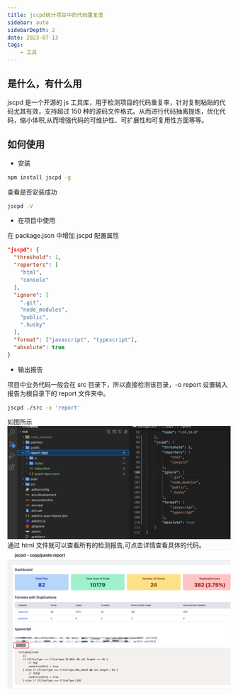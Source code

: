 ```yaml
---
title: jscpd统计项目中的代码重复度
sidebar: auto
sidebarDepth: 2
date: 2023-07-13
tags:
    - 工具
---
```


## 是什么，有什么用

jscpd 是一个开源的 js 工具库，用于检测项目的代码重复率，针对复制粘贴的代码尤其有效，支持超过 150 种的源码文件格式。从而进行代码抽离提炼，优化代码，缩小体积,从而增强代码的可维护性、可扩展性和可复用性方面等等。

## 如何使用

-   安装

```bash
npm install jscpd -g
```

查看是否安装成功

```bash
jscpd -V
```

-   在项目中使用

在 package.json 中增加 jscpd 配置属性

```json
"jscpd": {
  "threshold": 1,
  "reporters": [
    "html",
    "console"
  ],
  "ignore": [
    ".git",
    "node_modules",
    "public",
    ".husky"
  ],
  "format": ["javascript", "typescript"],
  "absolute": true
}
```

-   输出报告

项目中业务代码一般会在 src 目录下，所以直接检测该目录，-o report 设置输入报告为根目录下的 report 文件夹中。

```bash
jscpd ./src -o 'report'
```

如图所示
![](https://raw.githubusercontent.com/AprilTong/image/master/20230713182528.png)
通过 html 文件就可以查看所有的检测报告,可点击详情查看具体的代码。
![](https://raw.githubusercontent.com/AprilTong/image/master/20230713182710.png)
